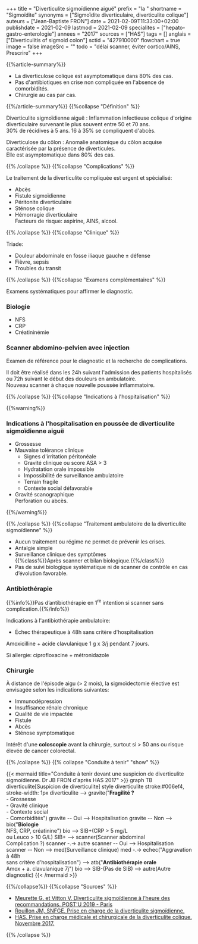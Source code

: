 +++
title = "Diverticulite sigmoïdienne aiguë"
prefix = "la "
shortname = "Sigmoïdite"
synonyms = ["Sigmoïdite diverticulaire, diverticulite colique"]
auteurs = ["Jean-Baptiste FRON"]
date = 2021-02-09T11:33:00+02:00
publishdate = 2021-02-09
lastmod = 2021-02-09
specialites = ["hepato-gastro-enterologie"]
annees = "2017"
sources = ["HAS"]
tags = []
anglais = ["Diverticulitis of sigmoid colon"]
sctid = "427910000"
flowchart = true
image = false
imageSrc = ""
todo = "délai scanner, éviter cortico/AINS, Prescrire"
+++

{{%article-summary%}}

- La diverticulose colique est asymptomatique dans 80% des cas.
- Pas d'antibiotiques en crise non compliquée en l'absence de comorbidités.
- Chirurgie au cas par cas.

{{%/article-summary%}}
{{%collapse "Définition" %}}

Diverticulite sigmoïdienne aiguë
: Inflammation infectieuse colique d'origine diverticulaire survenant le plus souvent entre 50 et 70 ans.  
30% de récidives à 5 ans. 16 à 35% se compliquent d'abcès.

Diverticulose du côlon
: Anomalie anatomique du côlon acquise caractérisée par la présence de diverticules.  
Elle est asymptomatique dans 80% des cas.

{{% /collapse %}}
{{%collapse "Complications" %}}

Le traitement de la diverticulite compliquée est urgent et spécialisé:

- Abcès
- Fistule sigmoïdienne
- Péritonite diverticulaire
- Sténose colique
- Hémorragie diverticulaire  
Facteurs de risque: aspirine, AINS, alcool.

{{% /collapse %}}
{{%collapse "Clinique" %}}

Triade:

- Douleur abdominale en fosse iliaque gauche ± défense
- Fièvre, sepsis
- Troubles du transit

{{% /collapse %}}
{{%collapse "Examens complémentaires" %}}

Examens systématiques pour affirmer le diagnostic.

### Biologie

- NFS
- CRP
- Créatininémie

### Scanner abdomino-pelvien avec injection

Examen de référence pour le diagnostic et la recherche de complications.

Il doit être réalisé dans les 24h suivant l'admission des patients hospitalisés ou 72h suivant le début des douleurs en ambulatoire.  
Nouveau scanner à chaque nouvelle poussée inflammatoire.

{{% /collapse %}}
{{%collapse "Indications à l'hospitalisation" %}}

{{%warning%}}

### Indications à l'hospitalisation en poussée de diverticulite sigmoïdienne aiguë

- Grossesse
- Mauvaise tolérance clinique
  - Signes d'irritation péritonéale
  - Gravité clinique ou score ASA > 3
  - Hydratation orale impossible
  - Impossibilité de surveillance ambulatoire
  - Terrain fragile
  - Contexte social défavorable
- Gravité scanographique  
Perforation ou abcès.

{{%/warning%}}

{{% /collapse %}}
{{%collapse "Traitement ambulatoire de la diverticulite sigmoïdienne" %}}

- Aucun traitement ou régime ne permet de prévenir les crises.
- Antalgie simple
- Surveillance clinique des symptômes  
{{%class%}}Après scanner et bilan biologique.{{%/class%}}
- Pas de suivi biologique systématique ni de scanner de contrôle en cas d’évolution favorable.

### Antibiothérapie

{{%info%}}Pas d’antibiothérapie en 1<sup>re</sup> intention si scanner sans complication.{{%/info%}}

Indications à l'antibiothérapie ambulatoire:

- Échec thérapeutique à 48h sans critère d'hospitalisation

Amoxicilline + acide clavulanique 1 g x 3/j pendant 7 jours.

Si allergie: ciprofloxacine + métronidazole

### Chirurgie

À distance de l'épisode aigu (> 2 mois), la sigmoïdectomie élective est envisagée selon les indications suivantes:

- Immunodépression
- Insuffisance rénale chronique
- Qualité de vie impactée
- Fistule
- Abcès
- Sténose symptomatique

Intérêt d'une **coloscopie** avant la chirurgie, surtout si > 50 ans ou risque élevée de cancer colorectal.

{{% /collapse %}}
{{% collapse "Conduite à tenir" "show" %}}

{{< mermaid title="Conduite à tenir devant une suspicion de diverticulite sigmoïdienne. Dr JB FRON d'après HAS 2017" >}}
graph TB
  diverticulite[Suspicion de diverticulite]
  style diverticulite stroke:#006ef4, stroke-width: 1px
    diverticulite --> gravite("<b>Fragilité ?</b><br>- Grossesse<br>- Gravité clinique<br>- Contexte social<br>- Comorbidités")
      gravite -- Oui --> Hospitalisation
      gravite -- Non --> bio("<b>Biologie</b><br>NFS, CRP, créatinine")
        bio --> SIB+(CRP &gt; 5 mg/L<br>ou Leuco &gt; 10 G/L)
          SIB+ --> scanner(Scanner abdominal<br>Complication ?)
            scanner -.-> autre
            scanner -- Oui --> Hospitalisation
            scanner -- Non --> med(Surveillance clinique)
              med -.-> echec("Aggravation à 48h<br>sans critère d'hospitalisation") --> atb("<b>Antibiothérapie orale</b><br>Amox + a. clavulanique 7j")
        bio --> SIB-(Pas de SIB) --> autre(Autre diagnostic)
{{< /mermaid >}}

{{%/collapse%}}
{{%collapse "Sources" %}}

- [Meurette G. et Vitton V. Diverticulite sigmoïdienne à l’heure des recommandations. POST'U 2019 - Paris](https://www.fmcgastro.org/texte-postu/postu-2019-paris/diverticulite-en-2019/)
- [Rouillon JM, SNFGE. Prise en charge de la diverticulite sigmoïdienne.](https://www.snfge.org/sites/default/files/SNFGE/Bibliotheque_scientifique/prise_en_charge_de_la_diverticulite.pdf)
- [HAS. Prise en charge médicale et chirurgicale de la diverticulite colique. Novembre 2017.](https://www.has-sante.fr/jcms/c_2806798/fr/prise-en-charge-medicale-et-chirurgicale-de-la-diverticulite-colique)

{{% /collapse %}}
